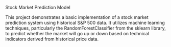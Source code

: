 Stock Market Prediction Model

This project demonstrates a basic implementation of a stock market prediction system using historical S&P 500 data. It utilizes machine learning techniques, particularly the RandomForestClassifier from the sklearn library, to predict whether the market will go up or down based on technical indicators derived from historical price data.
